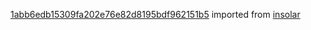 [1abb6edb15309fa202e76e82d8195bdf962151b5](https://github.com/insolar/insolar/commit/1abb6edb15309fa202e76e82d8195bdf962151b5) imported from [insolar](https://github.com/insolar/insolar)
